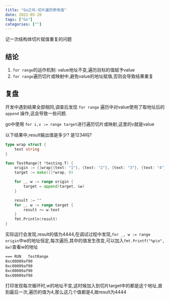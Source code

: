 ```yaml
---
title: "Go之坑-切片遍历修改值"
date: 2022-05-20
tags: ["Go"]
categories: [""]
---
```


记一次结构体切片赋值重复的问题

## 结论

1. `for range`的运作机制: value地址不变,遍历目标的值赋予value
2. `for range`遍历切片或映射中,避免value的地址赋值,否则会导致结果重复



## 复盘

开发中遇到结果全部相同,调查后发现 `for range` 遍历中对value使用了取地址后的 `append` 操作,这会导致一些问题.

go中使用 `for i,v := range target`进行遍历切片或映射,这里的v就是value

以下结果中,result输出值是多少? 是1234吗?

```go
type wrap struct {
	text string
}

func TestRange(t *testing.T) {
	origin := []wrap{{text: "1"}, {text: "2"}, {text: "3"}, {text: "4"}}
	target := make([]*wrap, 0)

	for _, w := range origin {
		target = append(target, &w)
	}

	result := ""
	for _, w := range target {
		result += w.text
	}
	fmt.Println(result)
}
```



实际运行会发现,result的值为4444,在调试过程中发现,`for _, w := range origin`中w的地址恒定,每次遍历,其中的值发生改变,可以加入`fmt.Printf("%p\n", &w)`查看w的地址

```bash
=== RUN   TestRange
0xc00009af90
0xc00009af90
0xc00009af90
0xc00009af90
```

打印发现每次循环时,w的地址不变,这时候加入到切片target中的都是这个地址,直到最后一次,遍历的值为4,那么这几个值都是4,故result为4444

